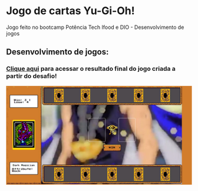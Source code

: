 # Jogo de cartas Yu-Gi-Oh! 

Jogo feito no bootcamp Potência Tech Ifood e DIO - Desenvolvimento de jogos

## Desenvolvimento de jogos:
### [Clique aqui](https://graca-oaweb.github.io/Yu-Gi-Oh-Jo-Ken-Po/) para acessar o resultado final do jogo criada a partir do desafio!

![image](preview.jpg)
